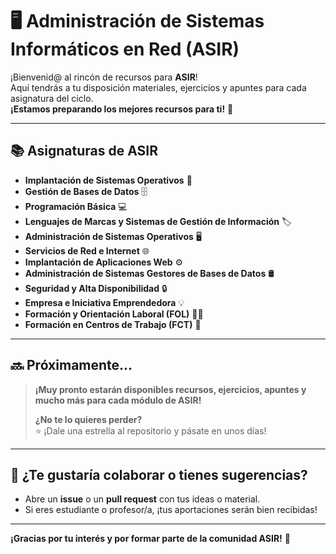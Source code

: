 # 🖥️ Administración de Sistemas Informáticos en Red (ASIR)

¡Bienvenid@ al rincón de recursos para **ASIR**!  
Aquí tendrás a tu disposición materiales, ejercicios y apuntes para cada asignatura del ciclo.  
**¡Estamos preparando los mejores recursos para ti!** 🚀

---

## 📚 Asignaturas de ASIR

- **Implantación de Sistemas Operativos** 💽
- **Gestión de Bases de Datos** 🗄️
- **Programación Básica** 💻
- **Lenguajes de Marcas y Sistemas de Gestión de Información** 🏷️
- **Administración de Sistemas Operativos** 🖥️
- **Servicios de Red e Internet** 🌐
- **Implantación de Aplicaciones Web** ⚙️
- **Administración de Sistemas Gestores de Bases de Datos** 🛢️
- **Seguridad y Alta Disponibilidad** 🔒
- **Empresa e Iniciativa Emprendedora** 💡
- **Formación y Orientación Laboral (FOL)** 👩‍💼
- **Formación en Centros de Trabajo (FCT)** 🏢

---

## 🔜 Próximamente...

> **¡Muy pronto estarán disponibles recursos, ejercicios, apuntes y mucho más para cada módulo de ASIR!**
>  
> **¿No te lo quieres perder?**  
> ⭐ ¡Dale una estrella al repositorio y pásate en unos días!

---

## 💬 ¿Te gustaría colaborar o tienes sugerencias?

- Abre un **issue** o un **pull request** con tus ideas o material.
- Si eres estudiante o profesor/a, ¡tus aportaciones serán bien recibidas!

---

**¡Gracias por tu interés y por formar parte de la comunidad ASIR!** 🙌
